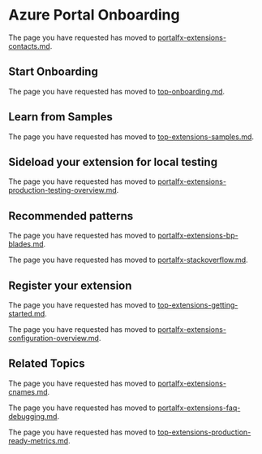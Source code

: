 <a name="azure-portal-onboarding"></a>
# Azure Portal Onboarding

  The page you have requested has moved to [portalfx-extensions-contacts.md](portalfx-extensions-contacts.md).

<a name="azure-portal-onboarding-start-onboarding"></a>
## Start Onboarding

The page you have requested has moved to [top-onboarding.md](top-onboarding.md).

<a name="azure-portal-onboarding-learn-from-samples"></a>
## Learn from Samples

 The page you have requested has moved to [top-extensions-samples.md](top-extensions-samples.md).

<a name="azure-portal-onboarding-sideload-your-extension-for-local-testing"></a>
## Sideload your extension for local testing

The page you have requested has moved to [portalfx-extensions-production-testing-overview.md](portalfx-extensions-production-testing-overview.md).

<a name="azure-portal-onboarding-recommended-patterns"></a>
## Recommended patterns

The page you have requested has moved to  [portalfx-extensions-bp-blades.md](portalfx-extensions-bp-blades.md).

The page you have requested has moved to [portalfx-stackoverflow.md](portalfx-stackoverflow.md).

<a name="azure-portal-onboarding-register-your-extension"></a>
## Register your extension

The page you have requested has moved to [top-extensions-getting-started.md](top-extensions-getting-started.md).

The page you have requested has moved to [portalfx-extensions-configuration-overview.md](portalfx-extensions-configuration-overview.md).

<a name="azure-portal-onboarding-related-topics"></a>
## Related Topics

The page you have requested has moved to [portalfx-extensions-cnames.md](portalfx-extensions-cnames.md).

The page you have requested has moved to [portalfx-extensions-faq-debugging.md](portalfx-extensions-faq-debugging.md).

The page you have requested has moved to [top-extensions-production-ready-metrics.md](top-extensions-production-ready-metrics.md).